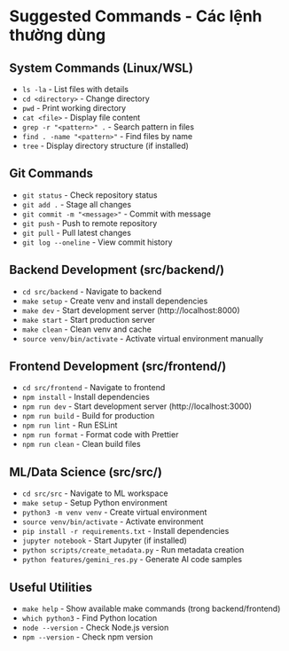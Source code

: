 # Suggested Commands - Các lệnh thường dùng

## System Commands (Linux/WSL)
- `ls -la` - List files with details
- `cd <directory>` - Change directory  
- `pwd` - Print working directory
- `cat <file>` - Display file content
- `grep -r "<pattern>" .` - Search pattern in files
- `find . -name "<pattern>"` - Find files by name
- `tree` - Display directory structure (if installed)

## Git Commands
- `git status` - Check repository status
- `git add .` - Stage all changes
- `git commit -m "<message>"` - Commit with message
- `git push` - Push to remote repository
- `git pull` - Pull latest changes
- `git log --oneline` - View commit history

## Backend Development (src/backend/)
- `cd src/backend` - Navigate to backend
- `make setup` - Create venv and install dependencies
- `make dev` - Start development server (http://localhost:8000)
- `make start` - Start production server
- `make clean` - Clean venv and cache
- `source venv/bin/activate` - Activate virtual environment manually

## Frontend Development (src/frontend/)
- `cd src/frontend` - Navigate to frontend
- `npm install` - Install dependencies
- `npm run dev` - Start development server (http://localhost:3000)
- `npm run build` - Build for production
- `npm run lint` - Run ESLint
- `npm run format` - Format code with Prettier
- `npm run clean` - Clean build files

## ML/Data Science (src/src/)
- `cd src/src` - Navigate to ML workspace
- `make setup` - Setup Python environment
- `python3 -m venv venv` - Create virtual environment
- `source venv/bin/activate` - Activate environment  
- `pip install -r requirements.txt` - Install dependencies
- `jupyter notebook` - Start Jupyter (if installed)
- `python scripts/create_metadata.py` - Run metadata creation
- `python features/gemini_res.py` - Generate AI code samples

## Useful Utilities
- `make help` - Show available make commands (trong backend/frontend)
- `which python3` - Find Python location
- `node --version` - Check Node.js version
- `npm --version` - Check npm version